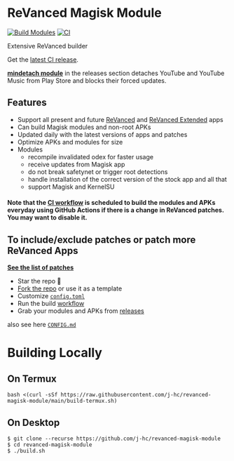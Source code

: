 # ReVanced Magisk Module

[![Build Modules](https://github.com/j-hc/revanced-magisk-module/actions/workflows/build.yml/badge.svg)](https://github.com/j-hc/revanced-magisk-module/actions/workflows/build.yml)
[![CI](https://github.com/j-hc/revanced-magisk-module/actions/workflows/ci.yml/badge.svg?event=schedule)](https://github.com/j-hc/revanced-magisk-module/actions/workflows/ci.yml)

Extensive ReVanced builder

Get the [latest CI release](https://github.com/j-hc/revanced-magisk-module/releases).

[**mindetach module**](https://github.com/j-hc/mindetach-magisk) in the releases section detaches YouTube and YouTube Music from Play Store and blocks their forced updates.

## Features

- Support all present and future [ReVanced](https://github.com/revanced/revanced-patches) and [ReVanced Extended](https://github.com/inotia00/revanced-patches) apps
- Can build Magisk modules and non-root APKs
- Updated daily with the latest versions of apps and patches
- Optimize APKs and modules for size
- Modules
  - recompile invalidated odex for faster usage
  - receive updates from Magisk app
  - do not break safetynet or trigger root detections
  - handle installation of the correct version of the stock app and all that
  - support Magisk and KernelSU

#### **Note that the [CI workflow](../../actions/workflows/ci.yml) is scheduled to build the modules and APKs everyday using GitHub Actions if there is a change in ReVanced patches. You may want to disable it.**

## To include/exclude patches or patch more ReVanced Apps

[**See the list of patches**](https://github.com/revanced/revanced-patches#-patches)

- Star the repo :eyes:
- [Fork the repo](https://github.com/j-hc/revanced-magisk-module/fork) or use it as a template
- Customize [`config.toml`](./config.toml)
- Run the build [workflow](../../actions/workflows/build.yml)
- Grab your modules and APKs from [releases](../../releases)

also see here [`CONFIG.md`](./CONFIG.md)

# Building Locally

## On Termux

```console
bash <(curl -sSf https://raw.githubusercontent.com/j-hc/revanced-magisk-module/main/build-termux.sh)
```

## On Desktop

```console
$ git clone --recurse https://github.com/j-hc/revanced-magisk-module
$ cd revanced-magisk-module
$ ./build.sh
```
